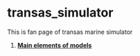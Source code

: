 # transas_simulator
This is fan page of transas marine simulator

1. [ **Main elements of models** ](https://github.com/woxe1/transas_simulator/blob/main/1_main_elements_of_simulator.md) 

